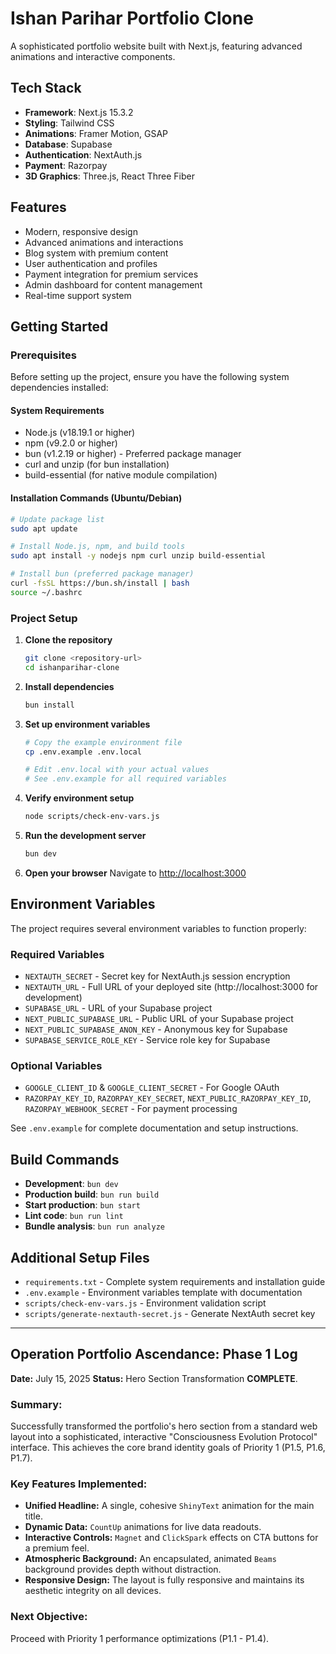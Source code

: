 # Ishan Parihar Portfolio Clone

A sophisticated portfolio website built with Next.js, featuring advanced animations and interactive components.

## Tech Stack

- **Framework**: Next.js 15.3.2
- **Styling**: Tailwind CSS
- **Animations**: Framer Motion, GSAP
- **Database**: Supabase
- **Authentication**: NextAuth.js
- **Payment**: Razorpay
- **3D Graphics**: Three.js, React Three Fiber

## Features

- Modern, responsive design
- Advanced animations and interactions
- Blog system with premium content
- User authentication and profiles
- Payment integration for premium services
- Admin dashboard for content management
- Real-time support system

## Getting Started

### Prerequisites

Before setting up the project, ensure you have the following system dependencies installed:

#### System Requirements

- Node.js (v18.19.1 or higher)
- npm (v9.2.0 or higher)
- bun (v1.2.19 or higher) - Preferred package manager
- curl and unzip (for bun installation)
- build-essential (for native module compilation)

#### Installation Commands (Ubuntu/Debian)

```bash
# Update package list
sudo apt update

# Install Node.js, npm, and build tools
sudo apt install -y nodejs npm curl unzip build-essential

# Install bun (preferred package manager)
curl -fsSL https://bun.sh/install | bash
source ~/.bashrc
```

### Project Setup

1. **Clone the repository**

   ```bash
   git clone <repository-url>
   cd ishanparihar-clone
   ```

2. **Install dependencies**

   ```bash
   bun install
   ```

3. **Set up environment variables**

   ```bash
   # Copy the example environment file
   cp .env.example .env.local

   # Edit .env.local with your actual values
   # See .env.example for all required variables
   ```

4. **Verify environment setup**

   ```bash
   node scripts/check-env-vars.js
   ```

5. **Run the development server**

   ```bash
   bun dev
   ```

6. **Open your browser**
   Navigate to [http://localhost:3000](http://localhost:3000)

## Environment Variables

The project requires several environment variables to function properly:

### Required Variables

- `NEXTAUTH_SECRET` - Secret key for NextAuth.js session encryption
- `NEXTAUTH_URL` - Full URL of your deployed site (http://localhost:3000 for development)
- `SUPABASE_URL` - URL of your Supabase project
- `NEXT_PUBLIC_SUPABASE_URL` - Public URL of your Supabase project
- `NEXT_PUBLIC_SUPABASE_ANON_KEY` - Anonymous key for Supabase
- `SUPABASE_SERVICE_ROLE_KEY` - Service role key for Supabase

### Optional Variables

- `GOOGLE_CLIENT_ID` & `GOOGLE_CLIENT_SECRET` - For Google OAuth
- `RAZORPAY_KEY_ID`, `RAZORPAY_KEY_SECRET`, `NEXT_PUBLIC_RAZORPAY_KEY_ID`, `RAZORPAY_WEBHOOK_SECRET` - For payment processing

See `.env.example` for complete documentation and setup instructions.

## Build Commands

- **Development**: `bun dev`
- **Production build**: `bun run build`
- **Start production**: `bun start`
- **Lint code**: `bun run lint`
- **Bundle analysis**: `bun run analyze`

## Additional Setup Files

- `requirements.txt` - Complete system requirements and installation guide
- `.env.example` - Environment variables template with documentation
- `scripts/check-env-vars.js` - Environment validation script
- `scripts/generate-nextauth-secret.js` - Generate NextAuth secret key

---

## **Operation Portfolio Ascendance: Phase 1 Log**

**Date:** July 15, 2025
**Status:** Hero Section Transformation **COMPLETE**.

### Summary:

Successfully transformed the portfolio's hero section from a standard web layout into a sophisticated, interactive "Consciousness Evolution Protocol" interface. This achieves the core brand identity goals of Priority 1 (P1.5, P1.6, P1.7).

### Key Features Implemented:

- **Unified Headline:** A single, cohesive `ShinyText` animation for the main title.
- **Dynamic Data:** `CountUp` animations for live data readouts.
- **Interactive Controls:** `Magnet` and `ClickSpark` effects on CTA buttons for a premium feel.
- **Atmospheric Background:** An encapsulated, animated `Beams` background provides depth without distraction.
- **Responsive Design:** The layout is fully responsive and maintains its aesthetic integrity on all devices.

### Next Objective:

Proceed with Priority 1 performance optimizations (P1.1 - P1.4).
